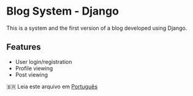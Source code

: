 # Blog System - Django

This is a system and the first version of a blog developed using Django.

## Features

- User login/registration  
- Profile viewing  
- Post viewing  

🇧🇷 Leia este arquivo em [Português](README.pt-BR.md)